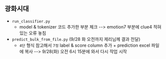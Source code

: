 ## 광화시대

- `run_classifier.py`
  - model & tokenizer 코드 추가한 부분 체크 --> emotion7 부분에 clue4 적혀 있는 오류 놓침
- `predict_bulk_from_file.py` (9/28 화 오전까지 제리님께 결과 전달)
  - `4단` 형식 참고해서 `7정` label & score column 추가 + prediction excel 파일에 복사 --> 9/28(화) 오전 6시 15분에 와서 다시 작업 시작

